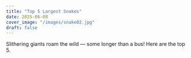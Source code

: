 ```yaml
---
title: "Top 5 Largest Snakes"
date: 2025-06-08
cover_image: "/images/snake02.jpg"
draft: false
---
```


Slithering giants roam the wild — some longer than a bus! Here are the top 5.